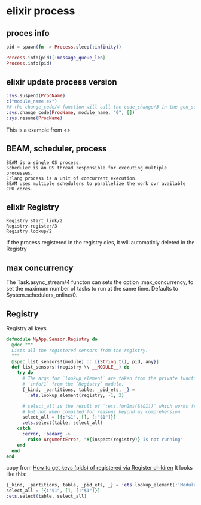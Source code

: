 # elixir process

## proces info
``` elixir
pid = spawn(fn -> Process.sleep(:infinity))

Porcess.info(pid)[:message_queue_len]
Process.info(pid)
```

## elixir update process version

``` elixir
:sys.suspend(ProcName)
c("module_name.ex")
## the change_code/4 function will call the code_change/3 in the gen_server or something like modules.
:sys.change_code(ProcName, module_name, "0", [])
:sys.resume(ProcName)
```
This is a example from <<Programming Elixir>>


## BEAM, scheduler, process

```
BEAM is a single OS process.
Scheduler is an OS thread responsible for executing multiple processes.
Erlang process is a unit of concurrent execution.
BEAM uses multiple schedulers to parallelize the work ovr available CPU cores.
```

## elixir Registry
```
Registry.start_link/2
Registry.register/3
Registry.lookup/2
```
If the process registered in the registry dies, it will automaticly deleted in the Registry

## max concurrency
The Task.async_stream/4 functon can sets the option :max_concurrency, to set the maximum number of tasks to run at the same time. Defaults to System.schedulers_online/0.

## Registry
Registry all keys
``` elixir
defmodule MyApp.Sensor.Registry do
  @doc """
  Lists all the registered sensors from the registry.
  """
  @spec list_sensors!(module) :: [{String.t(), pid, any}]
  def list_sensors!(registry \\ __MODULE__) do
    try do
      # The args for `lookup_element` are taken from the private function
      # `info/1` from the `Registry` module.
      {_kind, _partitions, table, _pid_ets, _} =
        :ets.lookup_element(registry, -1, 2)

      # select_all is the result of `:ets.fun2ms(&(&1))` which works from iex
      # but not when compiled for reasons beyond my comprehension
      select_all = [{:"$1", [], [:"$1"]}]
      :ets.select(table, select_all)
    catch
      :error, :badarg ->
        raise ArgumentError, "#{inspect(registry)} is not running"
    end
  end
end
```
copy from [How to get keys (pids) of registered via Register children](https://stackoverflow.com/questions/42086249/how-to-get-keys-pids-of-registered-via-register-children)
It looks like this:
``` elixir
{_kind, _partitions, table, _pid_ets, _} = :ets.lookup_element(:'ModuleName', -1, 2)
select_all = [{:"$1", [], [:"$1"]}]
:ets.select(table, select_all)
```
